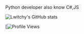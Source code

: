 Python developer also know C#,JS

![Lwitchy's GitHub stats](https://github-readme-stats.vercel.app/api/top-langs/?username=Lwitchy&layout=compact&langs_count=7&theme=dracula)

[![Profile Views](https://count.getloli.com/get/@Lwitchy?theme=moebooru)
